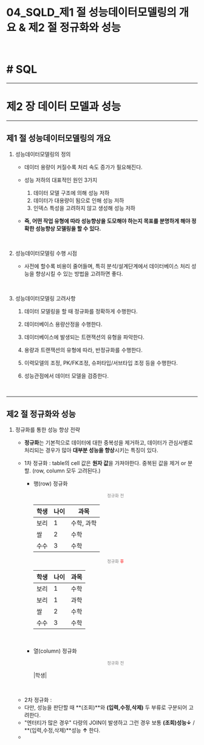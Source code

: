 # 04_SQLD_제1 절 성능데이터모델링의 개요 & 제2 절 정규화와 성능


​		

# # SQL

---

# 제2 장 데이터 모델과 성능

---

## 제1 절 성능데이터모델링의 개요

1. 성능데이터모델링의 정의

   - 데이터 용량이 커질수록 처리 속도 증가가 필요해진다.
   - 성능 저하의 대표적인 원인 3가지
     1. 데이터 모델 구조에 의해 성능 저하
     2. 데이터가 대용량이 됨으로 인해 성능 저하
     3. 인덱스 특성을 고려하지 않고 생성해 성능 저하

   - **즉, 어떤 작업 유형에 따라 성능향상을 도모해야 하는지 목표를 분명하게 해야 정확한 성능향상 모델링을 할 수 있다.** 

     ​			

2. 성능데이터모델링 수행 시점

   - 사전에 할수록 비용이 줄어들며, 특히 분석/설계단계에서 데이터베이스 처리 성능을 향상시킬 수 있는 방법을 고려하면 좋다.

     ​			

3. 성능데이터모델링 고려사항

   1. 데이터 모델링을 할 때 정규화를 정확하게 수행한다.

   2. 데이터베이스 용량산정을 수행한다.

   3. 데이터베이스에 발생되는 트랜잭션의 유형을 파악한다.

   4. 용량과 트랜잭션의 유형에 따라, 반정규화를 수행한다.

   5. 이력모델의 조정, PK/FK조정, 슈퍼타입/서브타입 조정 등을 수행한다.

   6. 성능관점에서 데이터 모델을 검증한다.

      ​	

---

## 제2 절 정규화와 성능

1. 정규화를 통한 성능 향상 전략

   - **정규화**는 기본적으로 데이터에 대한 중복성을 제거하고, 데이터가 관심사별로 처리되는 경우가 많아 **대부분 성능을 향상**시키는 특징이 있다.

   - 1차 정규화 : table의 cell 값은 **원자 값**을 가져야한다. 중복된 값을 제거 or 분할. (row, column 모두 고려된다.)

     - 행(row) 정규화

       <center><span style="color:grey; font-size:.8em">정규화 전</span></center>

       | 학생 | 나이 | 과목       |
       | ---- | ---- | ---------- |
       | 보리 | 1    | 수학, 과학 |
       | 쌀   | 2    | 수학       |
       | 수수 | 3    | 수학       |

       <center><span style="color:grey; font-size:.8em">정규화 <span style="color:red">후</span></span></center>

       | 학생 | 나이 | 과목 |
       | ---- | ---- | ---- |
       | 보리 | 1    | 수학 |
       | 보리 | 1    | 과학 |
       | 쌀   | 2    | 수학 |
       | 수수 | 3    | 수학 |

       ​			

     - 열(column) 정규화

       <center><span style="color:grey; font-size:.8em">정규화 전</span></center>

       |학생|

   ​	

   

   - 2차 정규화 : 
   - 다만, 성능을 판단할 때 **(조회)**와  **(입력,수정,삭제)** 두 부류로 구분되어 고려한다.
   - "엔터티가 많은 경우" 다량의 JOIN이 발생하고 그런 경우 보통 **(조회)**성능**↓** / **(입력,수정,삭제)**성능 **↑** 한다. 
   - 
